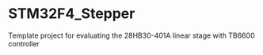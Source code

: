 # STM32F4_Stepper
Template project for evaluating the 28HB30-401A linear stage with TB6600 controller
